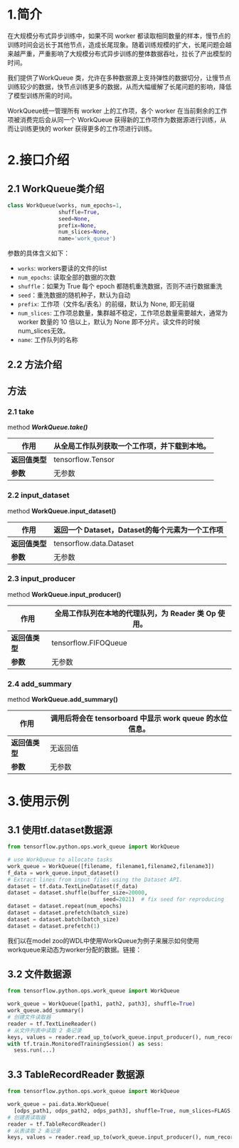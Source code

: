 # 1.简介
在大规模分布式异步训练中，如果不同 worker 都读取相同数量的样本，慢节点的训练时间会远长于其他节点，造成长尾现象。随着训练规模的扩大，长尾问题会越来越严重，严重影响了大规模分布式异步训练的整体数据吞吐，拉长了产出模型的时间。
​

我们提供了WorkQueue 类，允许在多种数据源上支持弹性的数据切分，让慢节点训练较少的数据，快节点训练更多的数据，从而大幅缓解了长尾问题的影响，降低了模型训练所需的时间。
​

WorkQueue统一管理所有 worker 上的工作项，各个 worker 在当前剩余的工作项被消费完后会从同一个 WorkQueue 获得新的工作项作为数据源进行训练，从而让训练更快的 worker 获得更多的工作项进行训练。
# 2.接口介绍
## 2.1 WorkQueue类介绍
```python
class WorkQueue(works, num_epochs=1,
                shuffle=True,
                seed=None,
                prefix=None,
                num_slices=None,
                name='work_queue')
```
参数的具体含义如下：

- `works`: workers要读的文件的list
- `num_epochs`: 读取全部的数据的次数
- `shuffle`：如果为 True 每个 epoch 都随机重洗数据，否则不进行数据重洗
- `seed`：重洗数据的随机种子，默认为自动
- `prefix`: 工作项（文件名/表名）的前缀，默认为 None, 即无前缀
- `num_slices`: 工作项总数量，集群越不稳定，工作项总数量需要越大，通常为 worker 数量的 10 倍以上，默认为 None 即不分片。读文件的时候num_slices无效。
- `name`: 工作队列的名称
## 2.2 方法介绍
## 方法
### 2.1 take

method ***WorkQueue.take()*** 

| 作用           | 从全局工作队列获取一个工作项，并下载到本地。 |
| -------------- | -------------------------------------------- |
| **返回值类型** | tensorflow.Tensor                            |
| **参数**       | 无参数                                       |

### 2.2 input_dataset

method **WorkQueue.input_dataset()**

| 作用           | 返回一个 Dataset，Dataset的每个元素为一个工作项 |
| -------------- | ----------------------------------------------- |
| **返回值类型** | tensorflow.data.Dataset                         |
| **参数**       | 无参数                                          |

### 2.3 input_producer
method **WorkQueue.input_producer()**​

| 作用           | 全局工作队列在本地的代理队列，为 Reader 类 Op 使用。 |
| -------------- | ---------------------------------------------------- |
| **返回值类型** | tensorflow.FIFOQueue                                 |
| **参数**       | 无参数                                               |

### 2.4 add_summary
method **WorkQueue.add_summary()**

| 作用           | 调用后将会在 tensorboard 中显示 work queue 的水位信息。 |
| -------------- | ------------------------------------------------------- |
| **返回值类型** | 无返回值                                                |
| **参数**       | 无参数                                                  |


# 3.使用示例
## 3.1 使用tf.dataset数据源
```python
from tensorflow.python.ops.work_queue import WorkQueue

# use WorkQueue to allocate tasks
work_queue = WorkQueue([filename, filename1,filename2,filename3])
f_data = work_queue.input_dataset()
# Extract lines from input files using the Dataset API.
dataset = tf.data.TextLineDataset(f_data)
dataset = dataset.shuffle(buffer_size=20000,
                              seed=2021)  # fix seed for reproducing
dataset = dataset.repeat(num_epochs)
dataset = dataset.prefetch(batch_size)
dataset = dataset.batch(batch_size)
dataset = dataset.prefetch(1)
```
我们以在model zoo的WDL中使用WorkQueue为例子来展示如何使用workqueue来动态为worker分配的数据。链接：
​

## 3.2 文件数据源
```python
from tensorflow.python.ops.work_queue import WorkQueue

work_queue = WorkQueue([path1, path2, path3], shuffle=True)
work_queue.add_summary()
# 创建文件读取器
reader = tf.TextLineReader()
# 从文件列表中读取 2 条记录
keys, values = reader.read_up_to(work_queue.input_producer(), num_records=2)
with tf.train.MonitoredTrainingSession() as sess:
  sess.run(...)
```



## 3.3 TableRecordReader 数据源

```python
from tensorflow.python.ops.work_queue import WorkQueue

work_queue = pai.data.WorkQueue(
  [odps_path1, odps_path2, odps_path3], shuffle=True, num_slices=FLAGS.num_workers * 10)
# 创建表读取器
reader = tf.TableRecordReader()
# 从表读取 2 条记录
keys, values = reader.read_up_to(work_queue.input_producer(), num_records=2)
```


